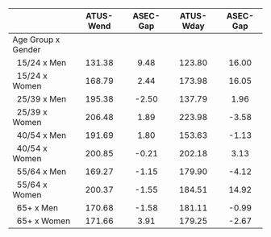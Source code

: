 
|                      |    ATUS-Wend |     ASEC-Gap |    ATUS-Wday |     ASEC-Gap |
| -------------------- | :----------: | :----------: | :----------: | :----------: |
| Age Group x Gender   |              |              |              |              |
| &nbsp;&nbsp;15/24 x Men |       131.38 |         9.48 |       123.80 |        16.00 |
| &nbsp;&nbsp;15/24 x Women |       168.79 |         2.44 |       173.98 |        16.05 |
| &nbsp;&nbsp;25/39 x Men |       195.38 |        -2.50 |       137.79 |         1.96 |
| &nbsp;&nbsp;25/39 x Women |       206.48 |         1.89 |       223.98 |        -3.58 |
| &nbsp;&nbsp;40/54 x Men |       191.69 |         1.80 |       153.63 |        -1.13 |
| &nbsp;&nbsp;40/54 x Women |       200.85 |        -0.21 |       202.18 |         3.13 |
| &nbsp;&nbsp;55/64 x Men |       169.27 |        -1.15 |       179.90 |        -4.12 |
| &nbsp;&nbsp;55/64 x Women |       200.37 |        -1.55 |       184.51 |        14.92 |
| &nbsp;&nbsp;65+ x Men |       170.68 |        -1.58 |       181.11 |        -0.99 |
| &nbsp;&nbsp;65+ x Women |       171.66 |         3.91 |       179.25 |        -2.67 |

